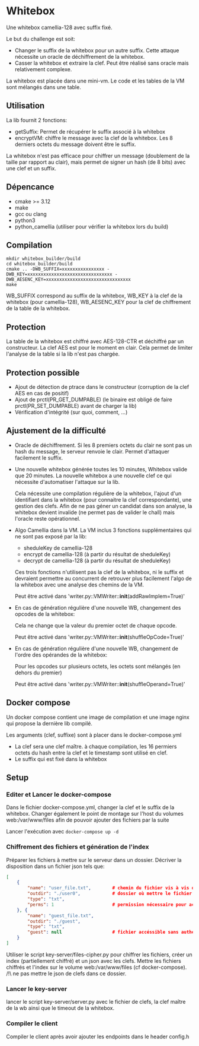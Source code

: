 # Whitebox

Une whitebox camellia-128 avec suffix fixé.

Le but du challenge est soit:

- Changer le suffix de la whitebox pour un autre suffix. Cette attaque nécessite un oracle de déchiffrement de la whitebox.
- Casser la whitebox et extraire la clef. Peut être réalisé sans oracle mais relativement complexe.

La whitebox est placée dans une mini-vm. Le code et les tables de la VM sont mélangés dans une table.

## Utilisation

La lib fournit 2 fonctions:

- getSuffix: Permet de récupérer le suffix associé à la whitebox
- encryptVM: chiffre le message avec la clef de la whitebox. Les 8 derniers octets du message doivent être le suffix.

La whitebox n'est pas efficace pour chiffrer un message (doublement de la taille par rapport au clair), mais permet de signer un hash (de 8 bits) avec une clef et un suffix.

## Dépencance

- cmake >= 3.12
- make
- gcc ou clang
- python3
- python\_camellia (utiliser pour vérifier la whitebox lors du build)

## Compilation

```
mkdir whitebox_builder/build
cd whitebox_builder/build
cmake .. -DWB_SUFFIX=xxxxxxxxxxxxxxxx -DWB_KEY=xxxxxxxxxxxxxxxxxxxxxxxxxxxxxxxx -DWB_AESENC_KEY=xxxxxxxxxxxxxxxxxxxxxxxxxxxxxxxx
make
```

WB\_SUFFIX correspond au suffix de la whitebox, WB\_KEY à la clef de la whitebox (pour camellia-128), WB\_AESENC\_KEY pour la clef
de chiffrement de la table de la whitebox.

## Protection

La table de la whitebox est chiffré avec AES-128-CTR et déchiffré par un constructeur. La clef AES est pour le moment
en clair. Cela permet de limiter l'analyse de la table si la lib n'est pas chargée.

## Protection possible

- Ajout de détection de ptrace dans le constructeur (corruption de la clef AES en cas de positif)
- Ajout de prctl(PR\_GET\_DUMPABLE) (le binaire est obligé de faire prctl(PR\_SET\_DUMPABLE) avant de charger la lib)
- Vérification d'intégrité (sur quoi, comment, ...)

## Ajustement de la difficulté

- Oracle de déchiffrement. Si les 8 premiers octets du clair ne sont pas un hash du message, le serveur renvoie le clair.
  Permet d'attaquer facilement le suffix.

- Une nouvelle whitebox générée toutes les 10 minutes, Whitebox valide que 20 minutes. La nouvelle whitebox a une nouvelle clef
  ce qui nécessite d'automatiser l'attaque sur la lib.

  Cela nécessite une compilation régulière de la whitebox, l'ajout d'un identifiant dans la whitebox (pour connaitre la clef correspondante),
  une gestion des clefs. Afin de ne pas géner un candidat dans son analyse, la whitebox devient invalide (ne permet pas de valider le chall) mais
  l'oracle reste opérationnel.

- Algo Camellia dans la VM. La VM inclus 3 fonctions supplémentaires qui ne sont pas exposé par la lib:

  - sheduleKey de camellia-128
  - encrypt de camellia-128 (à partir du résultat de sheduleKey)
  - decrypt de camellia-128 (à partir du résultat de sheduleKey)

  Ces trois fonctions n'utilisent pas la clef de la whitebox, ni le suffix et devraient permettre au concurrent de retrouver plus facilement l'algo de la whitebox
  avec une analyse des chemins de la VM.

  Peut être activé dans 'writer.py::VMWriter::__init__(addRawImplem=True)'

- En cas de génération régulière d'une nouvelle WB, changement des opcodes de la whitebox:

  Cela ne change que la valeur du premier octet de chaque opcode.

  Peut être activé dans 'writer.py::VMWriter::__init__(shuffleOpCode=True)'

- En cas de génération régulière d'une nouvelle WB, changement de l'ordre des opérandes de la whitebox:

  Pour les opcodes sur plusieurs octets, les octets sont mélangés (en dehors du premier)

  Peut être activé dans 'writer.py::VMWriter::__init__(shuffleOperand=True)'

## Docker compose

Un docker compose contient une image de compilation et une image nginx qui propose la dernière lib compilé.

Les arguments (clef, suffixe) sont à placer dans le docker-compose.yml
- La clef sera une clef maître. à chaque compilation, les 16 permiers octets du hash entre la clef et le timestamp sont utilisé en clef.
- Le suffix qui est fixé dans la whitebox

## Setup

### Editer et Lancer le docker-compose

Dans le fichier docker-compose.yml, changer la clef et le suffix de la whitebox.
Changer également le point de montage sur l'host du volumes web:/var/www/files afin de pouvoir ajouter des fichiers par la suite

Lancer l'exécution avec ``docker-compose up -d``

### Chiffrement des fichiers et génération de l'index

Préparer les fichiers à mettre sur le serveur dans un dossier. Décriver la disposition dans un fichier json tels que:

```json
[
    {
        "name": "user_file.txt",        # chemin du fichier vis à vis du dossier d'entrée
        "outdir": "./user0",            # dossier où mettre le fichier (ici le fichier aura le chemin ./user0/user_file.txt)
        "type": "txt",
        "perms": 1                      # permission nécessaire pour accéder au fichier. (suffix <= perms pour accéder au fichier)
    }, {
        "name": "guest_file.txt",
        "outdir": "./guest",
        "type": "txt",
        "guest": null                   # fichier accéssible sans authentification (équivalent à perms = 0xffffffffffffffff)
    }
]
```

Utiliser le script key-server/files-cipher.py pour chiffrer les fichiers, créer un index (partiellement chiffré) et un json avec les clefs.
Mettre les fichiers chiffrés et l'index sur le volume web:/var/www/files (cf docker-compose). /!\ ne pas mettre le json de clefs dans ce dossier.

### Lancer le key-server

lancer le script key-server/server.py avec le fichier de clefs, la clef maître de la wb ainsi que le timeout de la whitebox.

### Compiler le client

Compiler le client après avoir ajouter les endpoints dans le header config.h



